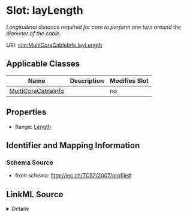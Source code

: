 # Slot: layLength


_Longitudinal distance required for core to perform one turn around the diameter of the cable._



URI: [cim:MultiCoreCableInfo.layLength](http://iec.ch/TC57/CIM-generic#MultiCoreCableInfo.layLength)



<!-- no inheritance hierarchy -->




## Applicable Classes

| Name | Description | Modifies Slot |
| --- | --- | --- |
[MultiCoreCableInfo](MultiCoreCableInfo.md) |  |  no  |







## Properties

* Range: [Length](Length.md)





## Identifier and Mapping Information







### Schema Source


* from schema: http://iec.ch/TC57/2007/profile#




## LinkML Source

<details>
```yaml
name: layLength
description: Longitudinal distance required for core to perform one turn around the
  diameter of the cable.
from_schema: http://iec.ch/TC57/2007/profile#
slot_uri: cim:MultiCoreCableInfo.layLength
alias: layLength
owner: MultiCoreCableInfo
domain_of:
- MultiCoreCableInfo
range: Length
minimum_cardinality: 0
maximum_cardinality: 1

```
</details>